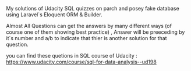 My solutions of Udacity SQL quizzes on parch and posey fake database using Laravel`s Eloquent ORM & Builder.

Almost All Questions can get the answers by many different ways (of course one of them showing best practice) , 
Answer will be preeceding by it`s number and a/b to indicate that thier is another solution for that question.

you can find these quetions in SQL course of Udacity : https://www.udacity.com/course/sql-for-data-analysis--ud198